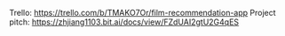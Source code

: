 Trello: https://trello.com/b/TMAKO7Or/film-recommendation-app
Project pitch: https://zhjiang1103.bit.ai/docs/view/FZdUAI2gtU2G4qES